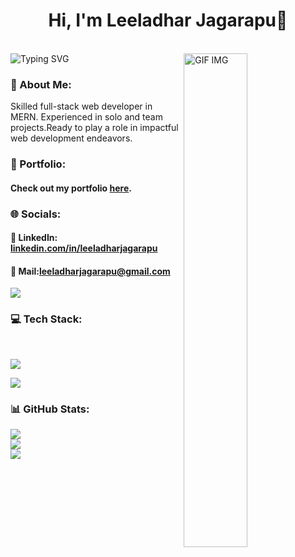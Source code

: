 
<h1 align="center"> Hi, I'm Leeladhar Jagarapu👋</h1> 
<br/>

<img src="https://readme-typing-svg.demolab.com?font=Fira+Code&weight=600&size=22&duration=4000&pause=600&random=false&width=435&lines=Full+Stack+Web+Developer" alt="Typing SVG" />
<img align="right" src="https://i.pinimg.com/originals/66/83/3e/66833e07d6fb9eb5d724e47d0c814285.gif" alt="GIF IMG" width="45%" />
<h3>💫 About Me:</h3>
Skilled full-stack web developer in MERN. Experienced in solo and team projects.Ready to play a role in impactful web development endeavors.
<br/> 

### 💼 Portfolio:

#### Check out my portfolio [here](https://leeladhar206.github.io/).

### 🌐 Socials:
  
####  🔗 LinkedIn: <a href="https://www.linkedin.com/in/leeladharjagarapu/">linkedin.com/in/leeladharjagarapu</a>
####  📨 Mail:<a href="mailto:leeladharjagarapu@gmail.com">leeladharjagarapu@gmail.com</a>
      

<img src='https://raw.githubusercontent.com/andreasbm/readme/master/assets/lines/colored.png' />

### 💻 Tech Stack:
<br/>
<p align="left">
  <a href="https://skillicons.dev">
    <img src="https://skillicons.dev/icons?i=html,css,js,git,react,redux,nodejs,express,mongodb" />
  </a>
</p>
<img src='https://raw.githubusercontent.com/andreasbm/readme/master/assets/lines/colored.png' />

### 📊 GitHub Stats:
![](https://github-readme-stats.vercel.app/api/top-langs/?username=Leeladhar206&theme=transparent&hide_border=false&include_all_commits=false&count_private=false&layout=compact)<br/>
![](https://github-readme-stats.vercel.app/api?username=Leeladhar206&theme=transparent&hide_border=false&include_all_commits=false&count_private=false)<br/>
<img src='https://raw.githubusercontent.com/andreasbm/readme/master/assets/lines/colored.png' />
